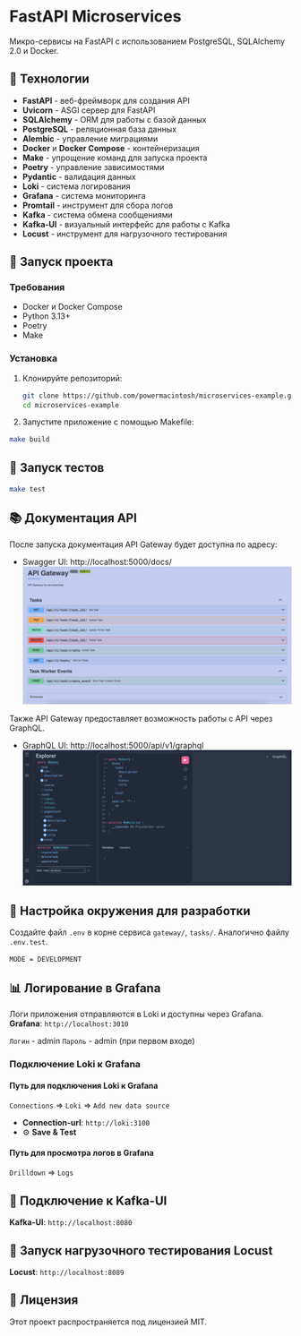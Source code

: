 # FastAPI Microservices

Микро-сервисы на FastAPI с использованием PostgreSQL, SQLAlchemy 2.0 и Docker.

## 🚀 Технологии

- **FastAPI** - веб-фреймворк для создания API
- **Uvicorn** - ASGI сервер для FastAPI
- **SQLAlchemy** - ORM для работы с базой данных
- **PostgreSQL** - реляционная база данных
- **Alembic** - управление миграциями
- **Docker** и **Docker Compose** - контейнеризация
- **Make** - упрощение команд для запуска проекта
- **Poetry** - управление зависимостями
- **Pydantic** - валидация данных
- **Loki** - система логирования
- **Grafana** - система мониторинга
- **Promtail** - инструмент для сбора логов
- **Kafka** - система обмена сообщениями
- **Kafka-UI** - визуальный интерфейс для работы с Kafka
- **Locust** - инструмент для нагрузочного тестирования

## 🚀 Запуск проекта

### Требования

- Docker и Docker Compose
- Python 3.13+
- Poetry
- Make

### Установка

1. Клонируйте репозиторий:

   ```bash
   git clone https://github.com/powermacintosh/microservices-example.git
   cd microservices-example
   ```

2. Запустите приложение с помощью Makefile:

```bash
make build
```

## 🧪 Запуск тестов

```bash
make test
```

## 📚 Документация API

После запуска документация API Gateway будет доступна по адресу:

- Swagger UI: http://localhost:5000/docs/
  ![gateway/static/swagger-custom.png](gateway/static/swagger-custom.png)

Также API Gateway предоставляет возможность работы с API через GraphQL.

- GraphQL UI: http://localhost:5000/api/v1/graphql
  ![gateway/static/graphql-interface.png](gateway/static/graphql-interface.png)

## 🔧 Настройка окружения для разработки

Создайте файл `.env` в корне сервиса
`gateway/`, `tasks/`.
Аналогично файлу `.env.test`.

```env
MODE = DEVELOPMENT
```

## 📊 Логирование в Grafana

Логи приложения отправляются в Loki и доступны через Grafana.
**Grafana**: `http://localhost:3010`

`Логин` - admin
`Пароль` - admin (при первом входе)

### Подключение Loki к Grafana

#### Путь для подключения Loki к Grafana

`Connections` => `Loki` => `Add new data source`

- **Connection-url**: `http://loki:3100`
- ⚙️ **Save & Test**

#### Путь для просмотра логов в Grafana

`Drilldown` => `Logs`

## 🎯 Подключение к Kafka-UI

**Kafka-UI**: `http://localhost:8080`

## 🧪 Запуск нагрузочного тестирования Locust

**Locust**: `http://localhost:8089`

## 📄 Лицензия

Этот проект распространяется под лицензией MIT.
